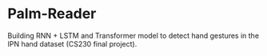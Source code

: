 # Palm-Reader
Building RNN + LSTM and Transformer model to detect hand gestures in the IPN hand dataset (CS230 final project).
